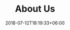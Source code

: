 ---
title: "About Us"
date: 2018-07-12T18:19:33+06:00
heading : "Junior Ux Desugner"
description : "I started to learn web design about 2 years ago. First I completed a basic web designer course in a local educational institution and after that I'm started to learn from online resources for example Udemy.com and other self education sources, to get to know up-to-date technologies.
Mainly I'm interested in UX design, but I also started learn HTML and CSS and practicing sitebuilding to really understand how applications UI builds up which I design and prototype in Adobe XD or Figma. I use Bulma as a frontend framework, and I'm started to use Zeplin for my works too.

I'm working on a high traffic (it has about 50 million visitors per day) tube website and mobile applications UX design, but I have quite a lot practice projects too."
expertise_title: "Skills"
expertise_sectors: ["Ux Design", "Prototypeing", "Figma", "Adobe XD",  "UI Design", "Agile methodologies", "HTML", "CSS", "Bulma CSS Framework"]
---
